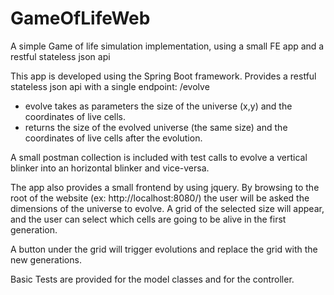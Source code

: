 # GameOfLifeWeb
A simple Game of life simulation implementation, using a small FE app and a restful stateless json api

This app is developed using the Spring Boot framework.
Provides a restful stateless json api with a single endpoint: /evolve
* evolve takes as parameters the size of the universe (x,y) and the coordinates of live cells.
* returns the size of the evolved universe (the same size) and the coordinates of live cells after the evolution.

A small postman collection is included with test calls to evolve a vertical blinker into an horizontal blinker and vice-versa.

The app also provides a small frontend by using jquery.
By browsing to the root of the website (ex: http://localhost:8080/) the user will be asked the dimensions of the universe to evolve.
A grid of the selected size will appear, and the user can select which cells are going to be alive in the first generation.

A button under the grid will trigger evolutions and replace the grid with the new generations.

Basic Tests are provided for the model classes and for the controller.
